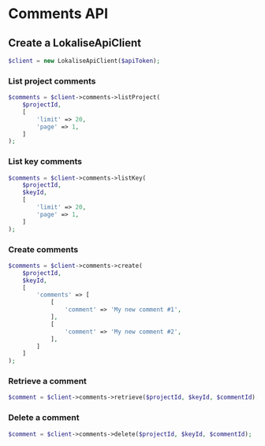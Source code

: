 # Comments API

## Create a LokaliseApiClient

```php
$client = new LokaliseApiClient($apiToken);
```

### List project comments

```php
$comments = $client->comments->listProject(
    $projectId,
    [
        'limit' => 20,
        'page' => 1,
    ]
);
```

### List key comments

```php
$comments = $client->comments->listKey(
    $projectId,
    $keyId,
    [
        'limit' => 20,
        'page' => 1,
    ]
); 
```

### Create comments

```php
$comments = $client->comments->create(
    $projectId,
    $keyId,
    [
        'comments' => [
            [
                'comment' => 'My new comment #1',
            ],
            [
                'comment' => 'My new comment #2',
            ],
        ]
    ]
);
```

### Retrieve a comment

```php
$comment = $client->comments->retrieve($projectId, $keyId, $commentId);
```

### Delete a comment

```php
$comment = $client->comments->delete($projectId, $keyId, $commentId);
```
